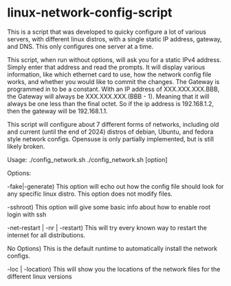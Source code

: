 # linux-network-config-script
This is a script that was developed to quicky configure a lot of various servers, with different linux distros, with a single static IP address, gateway, and DNS.  This only configures one server at a time. 

This script, when run without options, will ask you for a static IPv4 address. Simply enter that address and read the prompts. It will display various information, like which ethernet card to use, how the network config file works, and whether you would like to commit the changes. The Gateway is programmed in to be a constant. With an IP address of XXX.XXX.XXX.BBB, the Gateway will always be XXX.XXX.XXX.(BBB - 1). Meaning that it will always be one less than the final octet. So if the ip address is 192.168.1.2, then the gateway will be 192.168.1.1. 

This script will configure about 7 different forms of networks, including old and current (until the end of 2024) distros of debian, Ubuntu, and fedora style network configs. Opensuse is only partially implemented, but is still likely broken. 

Usage:
./config_network.sh
./config_network.sh [option]

Options:

-fake|-generate)
This option will echo out how the config file should look for any specific linux distro. This option does not modify files.

-sshroot)
This option will give some basic info about how to enable root login with ssh


-net-restart |  -nr | -restart)
This will try every known way to restart the internet for all distributions.

No Options)
This is the default runtime to automatically install the network configs.

-loc | -location)
This will show you the locations of the network files for the different linux versions
